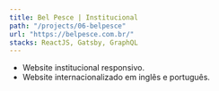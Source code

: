 ```yaml
---
title: Bel Pesce | Institucional
path: "/projects/06-belpesce"
url: "https://belpesce.com.br/"
stacks: ReactJS, Gatsby, GraphQL
---
```


- Website institucional responsivo.
- Website internacionalizado em inglês e português.
